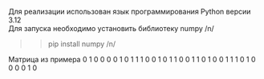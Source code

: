 Для реализации использован язык программирования Python версии 3.12 \
Для запуска необходимо установить библиотеку numpy /n/
>> pip install numpy /n/

Матрица из примера
0 1 0 0 0 0
1 0 1 1 1 0
0 1 0 1 1 0
0 1 1 0 1 0
0 1 1 1 0 1
0 0 0 0 1 0
